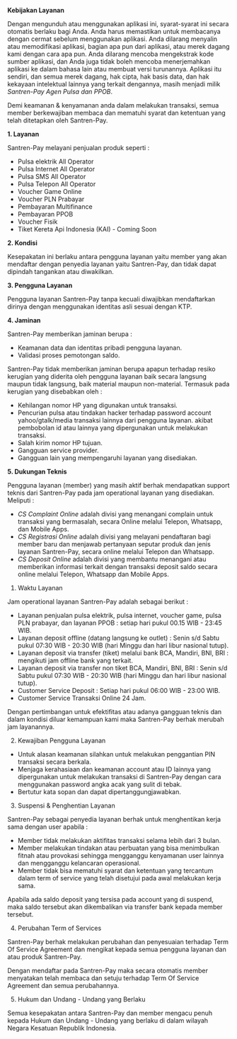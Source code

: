 **Kebijakan Layanan**

Dengan mengunduh atau menggunakan aplikasi ini, syarat-syarat ini secara otomatis berlaku bagi Anda. Anda harus memastikan untuk membacanya dengan cermat sebelum menggunakan aplikasi. Anda dilarang menyalin atau memodifikasi aplikasi, bagian apa pun dari aplikasi, atau merek dagang kami dengan cara apa pun. Anda dilarang mencoba mengekstrak kode sumber aplikasi, dan Anda juga tidak boleh mencoba menerjemahkan aplikasi ke dalam bahasa lain atau membuat versi turunannya. Aplikasi itu sendiri, dan semua merek dagang, hak cipta, hak basis data, dan hak kekayaan intelektual lainnya yang terkait dengannya, masih menjadi milik *Santren-Pay Agen Pulsa dan PPOB*.

Demi keamanan & kenyamanan anda dalam melakukan transaksi, semua member berkewajiban membaca dan
mematuhi syarat dan ketentuan yang telah ditetapkan oleh Santren-Pay.

**1. Layanan**

Santren-Pay melayani penjualan produk seperti :

*   Pulsa elektrik All Operator
*   Pulsa Internet All Operator
*   Pulsa SMS All Operator
*   Pulsa Telepon All Operator
*   Voucher Game Online
*   Voucher PLN Prabayar
*   Pembayaran Multifinance
*   Pembayaran PPOB
*   Voucher Fisik
*   Tiket Kereta Api Indonesia (KAI) - Coming Soon

**2. Kondisi**

Kesepakatan ini berlaku antara pengguna layanan yaitu member yang akan mendaftar dengan penyedia layanan yaitu Santren-Pay, dan tidak dapat dipindah tangankan atau diwakilkan.

**3. Pengguna Layanan**

Pengguna layanan Santren-Pay tanpa kecuali diwajibkan mendaftarkan dirinya dengan menggunakan identitas asli sesuai dengan KTP.

**4. Jaminan**

Santren-Pay memberikan jaminan berupa :

*   Keamanan data dan identitas pribadi pengguna layanan.
*   Validasi proses pemotongan saldo.


Santren-Pay tidak memberikan jaminan berupa apapun terhadap resiko kerugian yang diderita oleh pengguna layanan baik secara langsung maupun tidak langsung, baik material maupun non-material. Termasuk pada kerugian yang disebabkan oleh :

*   Kehilangan nomor HP yang digunakan untuk transaksi.
*   Pencurian pulsa atau tindakan hacker terhadap password account yahoo/gtalk/media transaksi lainnya dari pengguna layanan. akibat pembobolan id atau lainnya yang dipergunakan untuk melakukan transaksi.
*   Salah kirim nomor HP tujuan.
*   Gangguan service provider.
*   Gangguan lain yang mempengaruhi layanan yang disediakan.

**5. Dukungan Teknis**

Pengguna layanan (member) yang masih aktif berhak mendapatkan support teknis dari Santren-Pay pada jam operational layanan yang disediakan. Meliputi :

*   *CS Complaint Online* adalah divisi yang menangani complain untuk transaksi yang bermasalah, secara Online melalui Telepon, Whatsapp, dan Mobile Apps.
*   *CS Registrasi Online* adalah divisi yang melayani pendaftaran bagi member baru dan menjawab pertanyaan seputar produk dan jenis layanan Santren-Pay, secara online melalui Telepon dan Whatsapp.
*   *CS Deposit Online* adalah divisi yang membantu menangani atau memberikan informasi terkait dengan transaksi deposit saldo secara online melalui Telepon, Whatsapp dan Mobile Apps.


  1. Waktu Layanan

Jam operational layanan Santren-Pay adalah sebagai berikut :

*   Layanan penjualan pulsa elektrik, pulsa internet, voucher game, pulsa PLN prabayar, dan layanan PPOB : setiap hari pukul 00.15 WIB - 23:45 WIB.
*   Layanan deposit offline (datang langsung ke outlet) : Senin s/d Sabtu pukul 07:30 WIB - 20:30 WIB (hari Minggu dan hari libur nasional tutup).
*   Layanan deposit via transfer (tiket) melalui bank BCA, Mandiri, BNI, BRI : mengikuti jam offline bank yang terkait.
*   Layanan deposit via transfer non tiket BCA, Mandiri, BNI, BRI : Senin s/d Sabtu pukul 07:30 WIB - 20:30 WIB (hari Minggu dan hari libur nasional tutup).
*   Customer Service Deposit : Setiap hari pukul 06:00 WIB - 23:00 WIB.
*   Customer Service Transaksi Online 24 Jam.

Dengan pertimbangan untuk efektifitas atau adanya gangguan teknis dan dalam kondisi diluar kemampuan kami maka Santren-Pay berhak merubah jam layanannya.


  2. Kewajiban Pengguna Layanan

*   Untuk alasan keamanan silahkan untuk melakukan penggantian PIN transaksi secara berkala.
*   Menjaga kerahasiaan dan keamanan account atau ID lainnya yang dipergunakan untuk melakukan transaksi di Santren-Pay dengan cara menggunakan password angka acak yang sulit di tebak.
*   Bertutur kata sopan dan dapat dipertanggungjawabkan.


  3. Suspensi & Penghentian Layanan

Santren-Pay sebagai penyedia layanan berhak untuk menghentikan kerja sama dengan user apabila :

*   Member tidak melakukan aktifitas transaksi selama lebih dari 3 bulan.
*   Member melakukan tindakan atau perbuatan yang bisa menimbulkan fitnah atau provokasi sehingga mengganggu kenyamanan user lainnya dan mengganggu kelancaran operasional.
*   Member tidak bisa mematuhi syarat dan ketentuan yang tercantum dalam term of service yang telah disetujui pada awal melakukan kerja sama.

Apabila ada saldo deposit yang tersisa pada account yang di suspend, maka saldo tersebut akan dikembalikan via transfer bank kepada member tersebut.


  4. Perubahan Term of Services

Santren-Pay berhak melakukan perubahan dan penyesuaian terhadap Term Of Service Agreement dan mengikat kepada semua pengguna layanan dan atau produk Santren-Pay.

Dengan mendaftar pada Santren-Pay maka secara otomatis member menyatakan telah membaca dan setuju terhadap Term Of Service Agreement dan semua perubahannya.

  5. Hukum dan Undang - Undang yang Berlaku

Semua kesepakatan antara Santren-Pay dan member mengacu penuh kepada Hukum dan Undang - Undang yang berlaku di dalam wilayah Negara Kesatuan Republik Indonesia.
